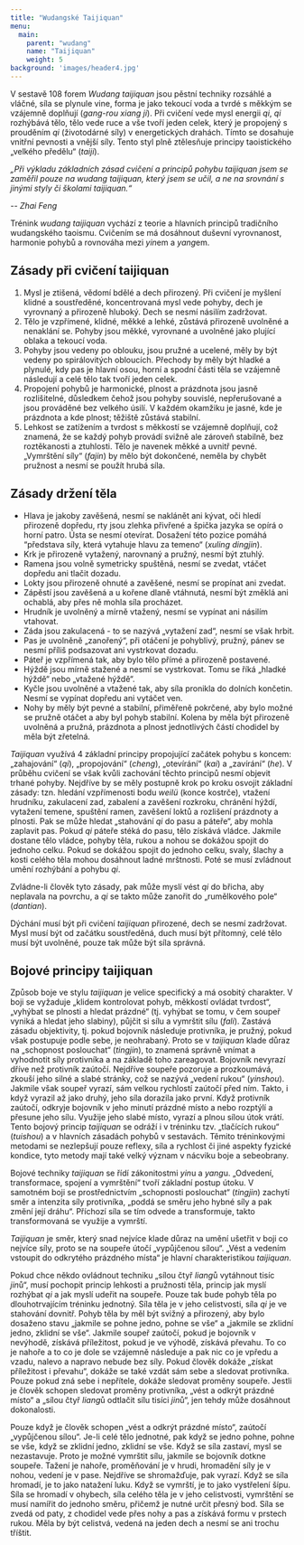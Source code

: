 ```yaml
---
title: "Wudangské Taijiquan"
menu:
  main:
    parent: "wudang"
    name: "Taijiquan"
    weight: 5
background: 'images/header4.jpg'
---
```

V sestavě 108 forem *Wudang taijiquan* jsou pěstní techniky rozsáhlé a vláčné, síla se plynule vine, forma je jako tekoucí voda a tvrdé s měkkým se vzájemně doplňují (*gang-rou xiang ji*). Při cvičení vede mysl energii *qi*, *qi* rozhýbává tělo, tělo vede ruce a vše tvoří jeden celek, který je propojený s prouděním *qi* (životodárné síly) v energetických drahách. Tímto se dosahuje vnitřní pevnosti a vnější síly. Tento styl plně ztělesňuje principy taoistického „velkého předělu“ (*taiji*).

*„Při výkladu základních zásad cvičení a principů pohybu taijiquan jsem se zaměřil pouze na wudang taijiquan, který jsem se učil, a ne na srovnání s jinými styly či školami taijiquan.“*

*-- Zhai Feng*

Trénink *wudang taijiquan* vychází z teorie a hlavních principů tradičního wudangského taoismu. Cvičením se má dosáhnout duševní vyrovnanost, harmonie pohybů a rovnováha mezi *yin*em a *yang*em.

## Zásady při cvičení taijiquan

1. Mysl je ztišená, vědomí bdělé a dech přirozený. Při cvičení je myšlení klidné a soustředěné, koncentrovaná mysl vede pohyby, dech je vyrovnaný a přirozeně hluboký. Dech se nesmí násilím zadržovat.
2. Tělo je vzpřímené, klidné, měkké a lehké, zůstává přirozeně uvolněné a nenaklání se. Pohyby jsou měkké, vyrovnané a uvolněné jako plující oblaka a tekoucí voda.
3. Pohyby jsou vedeny po oblouku, jsou pružné a ucelené, měly by být vedeny po spirálovitých obloucích. Přechody by měly být hladké a plynulé, kdy pas je hlavní osou, horní a spodní části těla se vzájemně následují a celé tělo tak tvoří jeden celek.
4. Propojení pohybů je harmonické, plnost a prázdnota jsou jasně rozlišitelné, důsledkem čehož jsou pohyby souvislé, nepřerušované a jsou prováděné bez velkého úsilí. V každém okamžiku je jasné, kde je prázdnota a kde plnost; těžiště zůstává stabilní.
5. Lehkost se zatížením a tvrdost s měkkostí se vzájemně doplňují, což znamená, že se každý pohyb provádí svižně ale zároveň stabilně, bez roztěkanosti a ztuhlosti. Tělo je navenek měkké a uvnitř pevné. „Vymrštění síly“ (*fajin*) by mělo být dokončené, neměla by chybět pružnost a nesmí se použít hrubá síla.

## Zásady držení těla

* Hlava je jakoby zavěšená, nesmí se naklánět ani kývat, oči hledí přirozeně dopředu, rty jsou zlehka přivřené a špička jazyka se opírá o horní patro. Ústa se nesmí otevírat. Dosažení této pozice pomáhá “představa síly, která vytahuje hlavu za temeno“ (*xuling dingjin*).
* Krk je přirozeně vytažený, narovnaný a pružný, nesmí být ztuhlý.
* Ramena jsou volně symetricky spuštěná, nesmí se zvedat, vtáčet dopředu ani tlačit dozadu.
* Lokty jsou přirozeně ohnuté a zavěšené, nesmí se propínat ani zvedat.
* Zápěstí jsou zavěšená a u kořene dlaně vtáhnutá, nesmí být změklá ani ochablá, aby přes ně mohla síla procházet.
* Hrudník je uvolněný a mírně vtažený, nesmí se vypínat ani násilím vtahovat.
* Záda jsou zakulacená - to se nazývá „vytažení zad“, nesmí se však hrbit.
* Pas je uvolněně „zanořený“, při otáčení je pohyblivý, pružný, pánev se nesmí příliš podsazovat ani vystrkovat dozadu.
* Páteř je vzpřímená tak, aby bylo tělo přímé a přirozeně postavené.
* Hýždě jsou mírně stažené a nesmí se vystrkovat. Tomu se říká „hladké hýždě“ nebo „vtažené hýždě“.
* Kyčle jsou uvolněné a vtažené tak, aby síla pronikla do dolních končetin. Nesmí se vypínat dopředu ani vytáčet ven.
* Nohy by měly být pevné a stabilní, přiměřeně pokrčené, aby bylo možné se pružně otáčet a aby byl pohyb stabilní. Kolena by měla být přirozeně uvolněná a pružná, prázdnota a plnost jednotlivých částí chodidel by měla být zřetelná.

*Taijiquan* využívá 4 základní principy propojující začátek pohybu s koncem: „zahajování“ (*qi*), „propojování“ (*cheng*), „otevírání“ (*kai*) a „zavírání“ (*he*). V průběhu cvičení se však kvůli zachování těchto principů nesmí objevit trhané pohyby. Nejdříve by se měly postupně krok po kroku osvojit základní zásady: tzn. hledání vzpřímenosti bodu *weilü* (konce kostrče), vtažení hrudníku, zakulacení zad, zabalení a zavěšení rozkroku, chránění hýždí, vytažení temene, spuštění ramen, zavěšení loktů a rozlišení prázdnoty a plnosti. Pak se může hledat „stahování *qi* do pasu a páteře“, aby mohla zaplavit pas. Pokud *qi* páteře stéká do pasu, tělo získává vládce. Jakmile dostane tělo vládce, pohyby těla, rukou a nohou se dokážou spojit do jednoho celku. Pokud se dokážou spojit do jednoho celku, svaly, šlachy a kosti celého těla mohou dosáhnout ladné mrštnosti. Poté se musí zvládnout umění rozhýbání a pohybu *qi*.

Zvládne-li člověk tyto zásady, pak může myslí vést *qi* do břicha, aby neplavala na povrchu, a *qi* se takto může zanořit do „rumělkového pole“ (*dantian*).

Dýchání musí být při cvičení *taijiquan* přirozené, dech se nesmí zadržovat. Mysl musí být od začátku soustředěná, duch musí být přítomný, celé tělo musí být uvolněné, pouze tak může být síla správná.

## Bojové principy taijiquan

Způsob boje ve stylu *taijiquan* je velice specifický a má osobitý charakter. V boji se vyžaduje „klidem kontrolovat pohyb, měkkostí ovládat tvrdost“, „vyhýbat se plnosti a hledat prázdné“ (tj. vyhýbat se tomu, v čem soupeř vyniká a hledat jeho slabiny), půjčit si sílu a vymrštit sílu (*fali*). Zastává zásadu objektivity, tj. pokud bojovník následuje protivníka, je pružný, pokud však postupuje podle sebe, je neohrabaný. Proto se v *taijiquan* klade důraz na „schopnost poslouchat“ (*tingjin*), to znamená správně vnímat a vyhodnotit síly protivníka a na základě toho zareagovat. Bojovník nevyrazí dříve než protivník zaútočí. Nejdříve soupeře pozoruje a prozkoumává, zkouší jeho silné a slabé stránky, což se nazývá „vedení rukou“ (*yinshou*). Jakmile však soupeř vyrazí, sám velkou rychlostí zaútočí před ním. Takto, i když vyrazil až jako druhý, jeho síla dorazila jako první. Když protivník zaútočí, odkryje bojovník v jeho minutí prázdné místo a nebo rozptýlí a přesune jeho sílu. Využije jeho slabé místo, vyrazí a plnou sílou útok vrátí. Tento bojový princip *taijiquan* se odráží i v tréninku tzv. „tlačících rukou“ (*tuishou*) a v hlavních zásadách pohybů v sestavách. Těmito tréninkovými metodami se nezlepšují pouze reflexy, síla a rychlost či jiné aspekty fyzické kondice, tyto metody mají také velký význam v nácviku boje a sebeobrany.

Bojové techniky *taijiquan* se řídí zákonitostmi *yin*u a *yang*u. „Odvedení, transformace, spojení a vymrštění“ tvoří základní postup útoku. V samotném boji se prostřednictvím „schopnosti poslouchat“ (*tingjin*) zachytí směr a intenzita síly protivníka, „poddá se směru jeho hybné síly a pak změní její dráhu“. Příchozí síla se tím odvede a transformuje, takto transformovaná se využije a vymrští.

*Taijiquan* je směr, který snad nejvíce klade důraz na umění ušetřit v boji co nejvíce síly, proto se na soupeře útočí „vypůjčenou sílou“. „Vést a vedením vstoupit do odkrytého prázdného místa“ je hlavní charakteristikou *taijiquan*.

Pokud chce někdo ovládnout techniku „sílou čtyř *liang*ů vytáhnout tisíc *jin*ů“, musí pochopit princip lehkosti a pružnosti těla, princip jak myslí rozhýbat *qi* a jak myslí udeřit na soupeře. Pouze tak bude pohyb těla po dlouhotrvajícím tréninku jednotný. Síla těla je v jeho celistvosti, síla *qi* je ve stahování dovnitř. Pohyb těla by měl být svižný a přirozený, aby bylo dosaženo stavu „jakmile se pohne jedno, pohne se vše“ a „jakmile se zklidní jedno, zklidní se vše“. Jakmile soupeř zaútočí, pokud je bojovník v nevýhodě, získává příležitost, pokud je ve výhodě, získává převahu. To co je nahoře a to co je dole se vzájemně následuje a pak nic co je vpředu a vzadu, nalevo a napravo nebude bez síly. Pokud člověk dokáže „získat příležitost i převahu“, dokáže se také vzdát sám sebe a sledovat protivníka. Pouze pokud zná sebe i nepřítele, dokáže sledovat proměny soupeře. Jestli je člověk schopen sledovat proměny protivníka, „vést a odkrýt prázdné místo“ a „sílou čtyř *liang*ů odtlačit sílu tisíci *jin*ů“, jen tehdy může dosáhnout dokonalosti.

Pouze když je člověk schopen „vést a odkrýt prázdné místo“, zaútočí „vypůjčenou sílou“. Je-li celé tělo jednotné, pak když se jedno pohne, pohne se vše, když se zklidní jedno, zklidní se vše. Když se síla zastaví, mysl se nezastavuje. Proto je možné vymrštit sílu, jakmile se bojovník dotkne soupeře. Tažení je nahoře, proměňování je v hrudi, hromadění síly je v nohou, vedení je v pase. Nejdříve se shromažďuje, pak vyrazí. Když se síla hromadí, je to jako natažení luku. Když se vymrští, je to jako vystřelení šípu. Síla se hromadí v ohybech, síla celého těla je v jeho celistvosti, vymrštění se musí namířit do jednoho směru, přičemž je nutné určit přesný bod. Síla se zvedá od paty, z chodidel vede přes nohy a pas a získává formu v prstech rukou. Měla by být celistvá, vedená na jeden dech a nesmí se ani trochu tříštit.
